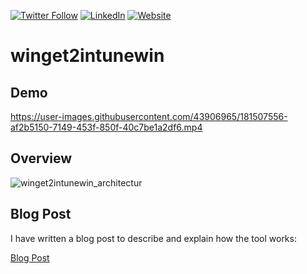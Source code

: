 [![Twitter Follow](https://img.shields.io/badge/Twitter-1DA1F2?style=for-the-badge&logo=twitter&logoColor=white)](https://twitter.com/UgurKocDe/)  [![LinkedIn](https://img.shields.io/badge/LinkedIn-0077B5?style=for-the-badge&logo=linkedin&logoColor=white)](https://www.linkedin.com/in/ugur-koc-302b9817a/)  [![Website](https://img.shields.io/badge/website-000000?style=for-the-badge&logo=About.me&logoColor=white)](https://ugurkoc.de)

# winget2intunewin

## Demo

https://user-images.githubusercontent.com/43906965/181507556-af2b5150-7149-453f-850f-40c7be1a2df6.mp4

## Overview

![winget2intunewin_architectur](https://user-images.githubusercontent.com/43906965/181517323-475b7dcc-6d7c-4b8a-a6ca-5ff454bee0ac.jpg)

## Blog Post

I have written a blog post to describe and explain how the tool works:


[Blog Post](https://ugurkoc.de/winget2intunewin-automatically-create-applications-for-microsoft-intune/)

